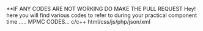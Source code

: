 **IF ANY CODES  ARE NOT WORKING DO MAKE THE PULL REQUEST
Hey! here you will find various codes to refer to during your practical component time .....
MPMC CODES...
c/c++
html/css/js/php/json/xml
